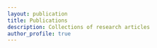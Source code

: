 ```yaml
---
layout: publication
title: Publications
description: Collections of research articles
author_profile: true
---
```


